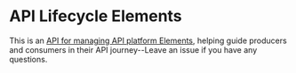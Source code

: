 # API Lifecycle Elements
This is an [API for managing API platform Elements](https://www.postman.com/postman/workspace/postman-open-technologies-lifecycle-control/api/728c4c8a-674c-4f9e-9541-5381df219bc1/version/74bc73b4-0747-4083-b9b9-320ce8b0a1eb?tab=define), helping guide producers and consumers in their API journey--Leave an issue if you have any questions.

